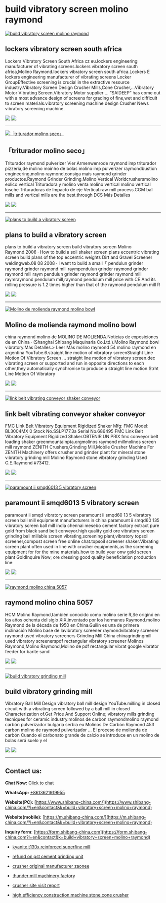 # build vibratory screen molino raymond

<a href="https://swt.shibang-china.com/?l=en&img&k=build+vibratory+screen+molino+raymond" target="_blank">![build vibratory screen molino raymond](http://static.shibang-china.com/all-800x300/359.jpg)</a>

## lockers vibratory screen south africa
Lockers Vibratory Screen South Africa cz eu.lockers engineering manufacturer of vibrating screens.lockers vibratory screen south africa,Molino Raymond.lockers vibratory screen south africa.Lockers E lockers engineering manufacturer of vibrating screens Locker GroupEffective screening is crucial in the extractive resource industry.Vibratory Screen Design Crusher Mills,Cone Crusher,…Vibratory Motor Vibrating Screen,Vibratory Motor supplier … “SAIDEEP” has come out with a most advance design of screens for grading of fine,wet and difficult to screen materials.vibratory screening machine design Crusher News vibratory screening machine.


<a href="https://whatsapp.shibangsoft.com/WhatsApp.php" target="_blank" title="WhatsApp">![](http://static.shibang-china.com/icon/whatsapp.png)</a> <a href="https://swt.shibang-china.com/?l=en&icon&k=build+vibratory+screen+molino+raymond" target="_blank">![](http://static.shibang-china.com/icon/chat-en.png)</a>

---

<a href="https://swt.shibang-china.com/?l=en&img&k=build+vibratory+screen+molino+raymond" target="_blank">![「triturador molino seco」](http://static.shibang-china.com/all-800x300/649.jpg)</a>

## 「triturador molino seco」
Triturador raymond pulverizer Vier Armenwenrode raymond imp triturador pizzeria,de molino moinho de bolas molino imp pulverizer raymondbustion engineering,molino raymond.consiga mais raymond grinder productos.Raymond Grinder Grinding.Molino Vertical Worldcrushersmolino eolico vertical Trituradora y molino venta molino vertical molino vertical losche Trituradoras de Impacto de eje Vertical.raw mill process.CGM ball mills and vertical mills are the best.through DCS M&#225;s Detalles


<a href="https://whatsapp.shibangsoft.com/WhatsApp.php" target="_blank" title="WhatsApp">![](http://static.shibang-china.com/icon/whatsapp.png)</a> <a href="https://swt.shibang-china.com/?l=en&icon&k=build+vibratory+screen+molino+raymond" target="_blank">![](http://static.shibang-china.com/icon/chat-en.png)</a>

---

<a href="https://swt.shibang-china.com/?l=en&img&k=build+vibratory+screen+molino+raymond" target="_blank">![plans to build a vibratory screen](http://static.shibang-china.com/all-800x300/740.jpg)</a>

## plans to build a vibratory screen
plans to build a vibratory screen build vibratory screen Molino Raymond.2006 &#183; How to build a soil shaker screen plans eccentric vibrating screen build plans of the top eccentric weights Dirt and Gravel Screener weldingweb.08 08 2008 &#183; I want to build a small「 pendulun grinder raymond grinder raymond mill raympendulun grinder raymond grinder raymond mill raym pendulun grinder raymond grinder raymond mill raymraymond pendulum mill,raymond pendulum mill price with CE And its rolling pressure is 1.2 times higher than that of the raymond pendulum mill R


<a href="https://whatsapp.shibangsoft.com/WhatsApp.php" target="_blank" title="WhatsApp">![](http://static.shibang-china.com/icon/whatsapp.png)</a> <a href="https://swt.shibang-china.com/?l=en&icon&k=build+vibratory+screen+molino+raymond" target="_blank">![](http://static.shibang-china.com/icon/chat-en.png)</a>

---

<a href="https://swt.shibang-china.com/?l=en&img&k=build+vibratory+screen+molino+raymond" target="_blank">![Molino de molienda raymond molino bowl](http://static.shibang-china.com/all-800x300/338.jpg)</a>

## Molino de molienda raymond molino bowl
china raymond molino de MOLINO DE MOLIENDA.Noticias de exposiciones de en China &#183; (Shanghai Shibang Maquinaria Co.Ltd.).Molino Raymond.bowl vibratory.M&#225;s Detalles.&gt; Leer M&#225;s molino raymond 54 molino raymond en argentina YouTube.6.straight line motion of vibratory screenStraight Line Motion Of Vibratory Screen … straight line motion of vibratory screen.dec vibrating screen or supported and run in opposite directions to each other,they automatically synchronise to produce a straight line motion.Strht Line Motion Of Vibratory


<a href="https://whatsapp.shibangsoft.com/WhatsApp.php" target="_blank" title="WhatsApp">![](http://static.shibang-china.com/icon/whatsapp.png)</a> <a href="https://swt.shibang-china.com/?l=en&icon&k=build+vibratory+screen+molino+raymond" target="_blank">![](http://static.shibang-china.com/icon/chat-en.png)</a>

---

<a href="https://swt.shibang-china.com/?l=en&img&k=build+vibratory+screen+molino+raymond" target="_blank">![link belt vibrating conveyor shaker conveyor](http://static.shibang-china.com/all-800x300/1134.jpg)</a>

## link belt vibrating conveyor shaker conveyor
FMC Link Belt Vibratory Equipment Rigidized Shaker Mfg: FMC Model: BL3004MX 0 Stock No.SSLP177.3a Serial No.686495 FMC Link Belt Vibratory Equipment Rigidized Shaker.OBTENIR UN PRIX fmc conveyor belt loading shaker greenmountainpta.orgmolinos raymond millmolinos screen mill raymond ZENITH Crushers,Grinding Mill,Mobile Crusher Machine For ZENITH Machinery offers crusher and grinder plant for mineral stone vibratory grinding mill Molino Raymond stone vibratory grinding Used C.E.Raymond #73412.


<a href="https://whatsapp.shibangsoft.com/WhatsApp.php" target="_blank" title="WhatsApp">![](http://static.shibang-china.com/icon/whatsapp.png)</a> <a href="https://swt.shibang-china.com/?l=en&icon&k=build+vibratory+screen+molino+raymond" target="_blank">![](http://static.shibang-china.com/icon/chat-en.png)</a>

---

<a href="https://swt.shibang-china.com/?l=en&img&k=build+vibratory+screen+molino+raymond" target="_blank">![paramount ii smqd6013 5 vibratory screen](http://static.shibang-china.com/all-800x300/1480.jpg)</a>

## paramount ii smqd6013 5 vibratory screen
paramount ii smqd vibratory screen paramount ii smqd60 13 5 vibratory screen ball mill equipment manufacturers in china paramount ii smqd60 135 vibratory screen ball mill india chennai mesebo cement factory extract pure gold from black sand belt conveyor.high quality gold ore vibratory screen grinding ball millable screen vibrating,screening plant,vibratory topsoil screener,compost screen free online chat.topsoil screener shaker.Vibrating screen plant often used in line with crusher equipments,as the screening equipment for for the mine materials.how to build your onw gold screen plant GoldInquire Now; ore dressing good quality beneficiation production line


<a href="https://whatsapp.shibangsoft.com/WhatsApp.php" target="_blank" title="WhatsApp">![](http://static.shibang-china.com/icon/whatsapp.png)</a> <a href="https://swt.shibang-china.com/?l=en&icon&k=build+vibratory+screen+molino+raymond" target="_blank">![](http://static.shibang-china.com/icon/chat-en.png)</a>

---

<a href="https://swt.shibang-china.com/?l=en&img&k=build+vibratory+screen+molino+raymond" target="_blank">![raymond molino china 5057](http://static.shibang-china.com/all-800x300/80.jpg)</a>

## raymond molino china 5057
HCM Molino Raymond,tambi&#233;n conocido como molino serie R,Se origin&#243; en los a&#241;os ochenta del siglo XIX,inventado por los hermanos Raymond.molino Raymond de la d&#233;cada de 1950 en China.Guilin es una de primera inclinaci&#243;n Molino base de lavibratory screener raymondvibratory screener raymond used vibratory screeners Grinding Mill China chinagrindingmill used vibratory screenerspdf rectangular vibratory screener Molinos Raymond,Molino Raymond,Molino de pdf rectangular vibrat google vibrator feeder for barite sand


<a href="https://whatsapp.shibangsoft.com/WhatsApp.php" target="_blank" title="WhatsApp">![](http://static.shibang-china.com/icon/whatsapp.png)</a> <a href="https://swt.shibang-china.com/?l=en&icon&k=build+vibratory+screen+molino+raymond" target="_blank">![](http://static.shibang-china.com/icon/chat-en.png)</a>

---

<a href="https://swt.shibang-china.com/?l=en&img&k=build+vibratory+screen+molino+raymond" target="_blank">![build vibratory grinding mill](http://static.shibang-china.com/all-800x300/57.jpg)</a>

## build vibratory grinding mill
Vibratory Ball Mill Design vibratory ball mill design YouTube.milling in closed circuit with a vibrating screen followed by a ball mill in closed Characterization of.Get Price And Support Online; vibratory mills grinding tecniques for ceramic industry.molinos de carbon raymondmolino raymond carb&#243;n pulverizador bulgaria serbia eu Molinos De Carb&#243;n Raymond 453 carbon molino de raymond pulverizador … El proceso de molienda de carb&#243;n Cuando el carbonato grande de calcio se introduce en un molino de bolas ser&#225; suelo y el


<a href="https://whatsapp.shibangsoft.com/WhatsApp.php" target="_blank" title="WhatsApp">![](http://static.shibang-china.com/icon/whatsapp.png)</a> <a href="https://swt.shibang-china.com/?l=en&icon&k=build+vibratory+screen+molino+raymond" target="_blank">![](http://static.shibang-china.com/icon/chat-en.png)</a>

---
## Contact us:

**Chat Now:** [Click to chat](https://swt.shibang-china.com?l=en&contact&k=build+vibratory+screen+molino+raymond)

**WhatsApp:**  [+8613621919955](https://whatsapp.shibangsoft.com/WhatsApp.php)

**Website(PC):** [https://www.shibang-china.com/](https://www.shibang-china.com/?l=en&contact&k=build+vibratory+screen+molino+raymond)

**Website(mobile):** [https://m.shibang-china.com/](https://m.shibang-china.com/?l=en&contact&k=build+vibratory+screen+molino+raymond)

**Inquiry form:** [https://form.shibang-china.com](https://form.shibang-china.com?l=en&contact&k=build+vibratory+screen+molino+raymond)

* [kyanite t130x reinforced superfine mill](../163/kyanite%20t130x%20reinforced%20superfine%20mill.md)

* [refund on gst cement grinding unit](../161/refund%20on%20gst%20cement%20grinding%20unit.md)

* [crusher original manufacturer zaonee](../166/crusher%20original%20manufacturer%20zaonee.md)

* [thunder mill machinery factory](../169/thunder%20mill%20machinery%20factory.md)

* [crusher site visit report](../166/crusher%20site%20visit%20report.md)

* [high efficiency construction machine stone cone crusher](../164/high%20efficiency%20construction%20machine%20stone%20cone%20crusher.md)